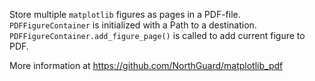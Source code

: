 Store multiple `matplotlib` figures as pages in a PDF-file.  
`PDFFigureContainer` is initialized with a Path to a destination.  
`PDFFigureContainer.add_figure_page()` is called to add current figure to PDF.

More information at https://github.com/NorthGuard/matplotlib_pdf
